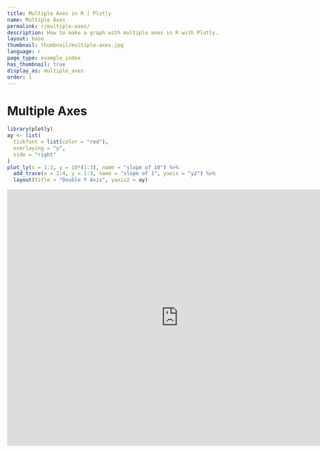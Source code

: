 ```yaml
---
title: Multiple Axes in R | Plotly
name: Multiple Axes
permalink: r/multiple-axes/
description: How to make a graph with multiple axes in R with Plotly.
layout: base
thumbnail: thumbnail/multiple-axes.jpg
language: r
page_type: example_index
has_thumbnail: true
display_as: multiple_axes
order: 1
---
```



# Multiple Axes


```r
library(plotly)
ay <- list(
  tickfont = list(color = "red"),
  overlaying = "y",
  side = "right"
)
plot_ly(x = 1:3, y = 10*(1:3), name = "slope of 10") %>%
  add_trace(x = 2:4, y = 1:3, name = "slope of 1", yaxis = "y2") %>%
  layout(title = "Double Y Axis", yaxis2 = ay)
```

<iframe height="600" id="igraph" scrolling="no" seamless="seamless" src="https://plot.ly/~RPlotBot/1055.embed" width="800" frameBorder="0"></iframe>
